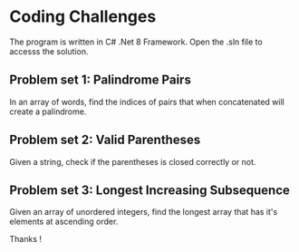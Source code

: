 # Coding Challenges

The program is written in C# .Net 8 Framework. Open the .sln file to accesss the solution.

## Problem set 1: Palindrome Pairs
In an array of words, find the indices of pairs that when concatenated will create a palindrome.

## Problem set 2: Valid Parentheses
Given a string, check if the parentheses is closed correctly or not.

## Problem set 3: Longest Increasing Subsequence
Given an array of unordered integers, find the longest array that has it's elements at ascending order.

Thanks !